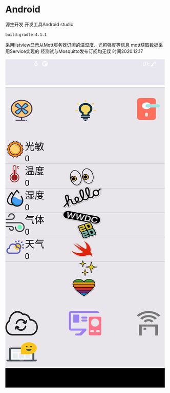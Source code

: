 # Android
源生开发  开发工具Android studio

```
build:gradle:4.1.1
```

采用listview显示从Mqtt服务器订阅的温湿度、光照强度等信息
mqtt获取数据采用Service实现的
经测试与Mosquitto发布订阅均无误
时间2020.12.17

![Screenshot_1608455879](README.assets/Screenshot_1608455879.png)